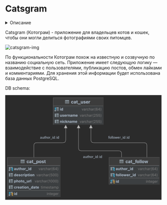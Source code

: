 # Catsgram
<details>
    <summary>Описание</summary>
    Сквозной проект 3-го модуля посвященного SpringBoot.
</details>

Catsgram (Котограм) - приложение для владельцев котов и кошек, чтобы они могли делиться фотографиями своих питомцев.

<img src="https://pictures.s3.yandex.net/resources/218_1663626678.png" alt="catsgram-img" width="500"/>

По функциональности Котограм похож на известную и созвучную по названию социальную сеть. Приложение имеет следующую логику — взаимодействие с пользователями, публикацию постов, обмен лайками и комментариями. Для хранения этой информации будет использована база данных PostgreSQL.

DB schema:

<img src="src/main/resources/cats-db-schema.png" alt="cats-db-schema.png" width="500"/>
